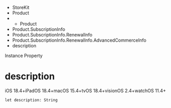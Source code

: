 

- StoreKit
- Product
- 
  - Product
- Product.SubscriptionInfo
- Product.SubscriptionInfo.RenewalInfo
- Product.SubscriptionInfo.RenewalInfo.AdvancedCommerceInfo
-  description 

Instance Property

# description

iOS 18.4+iPadOS 18.4+macOS 15.4+tvOS 18.4+visionOS 2.4+watchOS 11.4+

``` source
let description: String
```

